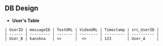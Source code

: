 ## DB Design
- **User's Table**
```
| UserID | messageID | TextURL | VideoURL | Timestamp | src_UserID |
| ------ | --------- | ------- | -------- | --------- | ---------- |
| User_B | kanskna   | <>      |  <>      | 123       | User_A     |
```
